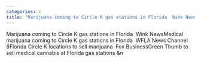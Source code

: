 ```yaml
---
categories: c
title: "Marijuana coming to Circle K gas stations in Florida  Wink News"
---
```

Marijuana coming to Circle K gas stations in Florida&nbsp;&nbsp;Wink NewsMedical marijuana coming to Circle K gas stations in Florida&nbsp;&nbsp;WFLA News Channel 8Florida Circle K locations to sell marijuana&nbsp;&nbsp;Fox BusinessGreen Thumb to sell medical cannabis at Florida gas stations&nbsp;&n